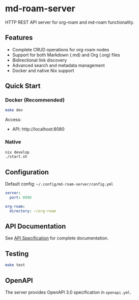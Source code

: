# md-roam-server

HTTP REST API server for org-roam and md-roam functionality.

## Features

- Complete CRUD operations for org-roam nodes
- Support for both Markdown (.md) and Org (.org) files
- Bidirectional link discovery
- Advanced search and metadata management
- Docker and native Nix support

## Quick Start

### Docker (Recommended)
```bash
make dev
```

Access:
- API: http://localhost:8080

### Native
```bash
nix develop
./start.sh
```

## Configuration

Default config: `~/.config/md-roam-server/config.yml`

```yaml
server:
  port: 8080

org-roam:
  directory: ~/org-roam
```

## API Documentation

See [API Specification](docs/API_SPECIFICATION.md) for complete documentation.

## Testing

```bash
make test
```

## OpenAPI

The server provides OpenAPI 3.0 specification in `openapi.yml`.